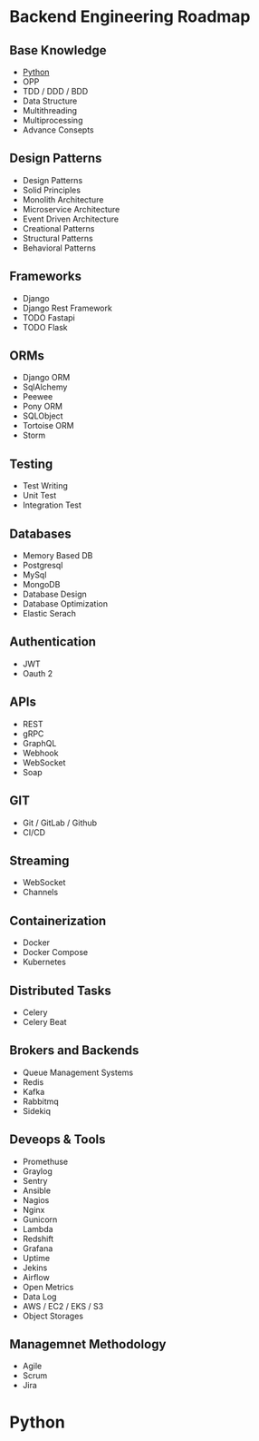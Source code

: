 # Backend Engineering Roadmap

  ## Base Knowledge
  - [Python](#python)
  - OPP
  - TDD / DDD / BDD
  - Data Structure
  - Multithreading
  - Multiprocessing
  - Advance Consepts   
  
  ## Design Patterns
  - Design Patterns
  - Solid Principles
  - Monolith Architecture
  - Microservice Architecture
  - Event Driven Architecture
  - Creational Patterns
  - Structural Patterns
  - Behavioral Patterns 
  
  ## Frameworks
  - Django
  - Django Rest Framework
  - TODO Fastapi
  - TODO Flask

  ## ORMs
  - Django ORM 
  - SqlAlchemy
  - Peewee
  - Pony ORM
  - SQLObject
  - Tortoise ORM
  - Storm

  ## Testing
  - Test Writing 
  - Unit Test 
  - Integration Test 

  ## Databases
  - Memory Based DB
  - Postgresql
  - MySql
  - MongoDB
  - Database Design
  - Database Optimization
  - Elastic Serach

  ## Authentication 
  - JWT
  - Oauth 2

  ## APIs
  - REST 
  - gRPC
  - GraphQL
  - Webhook
  - WebSocket
  - Soap

  ## GIT
  - Git / GitLab / Github
  - CI/CD

  ## Streaming
  - WebSocket
  - Channels

  ## Containerization
  - Docker
  - Docker Compose 
  - Kubernetes

   ## Distributed Tasks
  - Celery 
  - Celery Beat

  ## Brokers and Backends 
  - Queue Management Systems
  - Redis
  - Kafka
  - Rabbitmq
  - Sidekiq

  ## Deveops & Tools 
  - Promethuse 
  - Graylog
  - Sentry 
  - Ansible
  - Nagios
  - Nginx
  - Gunicorn
  - Lambda
  - Redshift
  - Grafana
  - Uptime
  - Jekins
  - Airflow
  - Open Metrics
  - Data Log
  - AWS / EC2 / EKS / S3
  - Object Storages

  ## Managemnet Methodology
  - Agile 
  - Scrum 
  - Jira



# Python <span id="python"></span>
